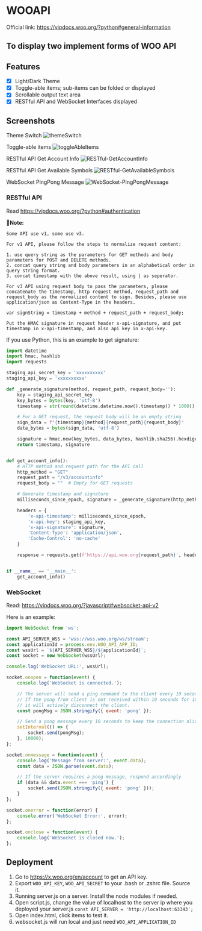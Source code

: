 # WOOAPI

Official link: https://vipdocs.woo.org/?python#general-information

## To display two implement forms of WOO API

## Features
- [x] Light/Dark Theme
- [x] Toggle-able items; sub-items can be folded or displayed
- [x] Scrollable output text area
- [x] RESTful API and WebSocket Interfaces displayed

## Screenshots

Theme Switch
![themeSwitch](https://easyimage.netmark.top/i/2024/03/05/153438.gif)

Toggle-able items
![toggleAbleItems](https://easyimage.netmark.top/i/2024/03/05/153440.gif)

RESTful API Get Account Info
![RESTful-GetAccountInfo](https://easyimage.netmark.top/i/2024/03/05/153432.gif)

RESTful API Get Available Symbols
![RESTful-GetAvailableSymbols](https://easyimage.netmark.top/i/2024/03/05/153429.gif)

WebSocket PingPong Message
![WebSocket-PingPongMessage](https://easyimage.netmark.top/i/2024/03/05/153426.gif)


### RESTful API

Read https://vipdocs.woo.org/?python#authentication



**🔴Note:**

```
Some API use v1, some use v3. 

For v1 API, please follow the steps to normalize request content:

1. use query string as the parameters for GET methods and body parameters for POST and DELETE methods.
2. concat query string and body parameters in an alphabetical order in query string format.
3. concat timestamp with the above result, using | as seperator.

For v3 API using request body to pass the parameters, please concatenate the timestamp, http request method, request_path and request_body as the normalized content to sign. Besides, please use application/json as Content-Type in the headers.

var signString = timestamp + method + request_path + request_body;

Put the HMAC signature in request header x-api-signature, and put timestamp in x-api-timestamp, and also api key in x-api-key.

```

If you use Python, this is an example to get signature:

```python
import datetime
import hmac, hashlib 
import requests

staging_api_secret_key = 'xxxxxxxxxx'
staging_api_key = 'xxxxxxxxxx'

def _generate_signature(method, request_path, request_body=''):
    key = staging_api_secret_key
    key_bytes = bytes(key, 'utf-8')
    timestamp = str(round(datetime.datetime.now().timestamp() * 1000))

    # For a GET request, the request body will be an empty string
    sign_data = f"{timestamp}{method}{request_path}{request_body}"
    data_bytes = bytes(sign_data, 'utf-8')

    signature = hmac.new(key_bytes, data_bytes, hashlib.sha256).hexdigest()
    return timestamp, signature


def get_account_info():
    # HTTP method and request path for the API call
    http_method = "GET"
    request_path = "/v3/accountinfo"
    request_body = ""  # Empty for GET requests

    # Generate timestamp and signature
    milliseconds_since_epoch, signature = _generate_signature(http_method, request_path, request_body)

    headers = {
        'x-api-timestamp': milliseconds_since_epoch,
        'x-api-key': staging_api_key,
        'x-api-signature': signature,
        'Content-Type': 'application/json',
        'Cache-Control': 'no-cache'
    }

    response = requests.get(f'https://api.woo.org{request_path}', headers=headers)


if __name__ == '__main__':
    get_account_info()
```

### WebSocket

Read: https://vipdocs.woo.org/?javascript#websocket-api-v2

Here is an example:

```javascript
import WebSocket from 'ws';

const API_SERVER_WSS = 'wss://wss.woo.org/ws/stream';
const applicationId = process.env.WOO_API_APP_ID;
const wssUrl = `${API_SERVER_WSS}/${applicationId}`;
const socket = new WebSocket(wssUrl);

console.log('WebSocket URL:', wssUrl);

socket.onopen = function(event) {
    console.log('WebSocket is connected.');

    // The server will send a ping command to the client every 10 seconds.
    // If the pong from client is not received within 10 seconds for 10 consecutive times,
    // it will actively disconnect the client.
    const pongMsg = JSON.stringify({ event: 'pong' });

    // Send a pong message every 10 seconds to keep the connection alive
    setInterval(() => {
        socket.send(pongMsg);
    }, 10000);
};

socket.onmessage = function(event) {
    console.log('Message from server:', event.data);
    const data = JSON.parse(event.data);

    // If the server requires a pong message, respond accordingly
    if (data && data.event === 'ping') {
        socket.send(JSON.stringify({ event: 'pong' }));
    }
};

socket.onerror = function(error) {
    console.error('WebSocket Error:', error);
};

socket.onclose = function(event) {
    console.log('WebSocket is closed now.');
};

```

## Deployment

1. Go to https://x.woo.org/en/account to get an API key.
2. Export `WOO_API_KEY`, `WOO_API_SECRET` to your .bash or .zshrc file. Source it.
3. Running server.js on a server. Install the node modules if needed.
4. Open script.js, change the value of localhost to the server ip where you deployed your server.js
`const API_SERVER = 'http://localhost:63343';`
5. Open index.html, click items to test it.
6. websocket.js will run local and just need `WOO_API_APPLICATION_ID`